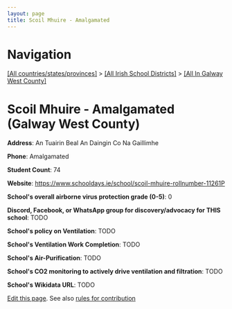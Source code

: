```yaml
---
layout: page
title: Scoil Mhuire - Amalgamated
---
```

# Navigation

[[All countries/states/provinces]](../../..) > [[All Irish School Districts]](../..) > [[All In Galway West County]](..)

# Scoil Mhuire - Amalgamated (Galway West County)

**Address**: An Tuairin Beal An Daingin Co Na Gaillimhe

**Phone**: Amalgamated

**Student Count**: 74

**Website**: <https://www.schooldays.ie/school/scoil-mhuire-rollnumber-11261P>

**School's overall airborne virus protection grade (0-5)**: 0

**Discord, Facebook, or WhatsApp group for discovery/advocacy for THIS school**: TODO

**School's policy on Ventilation**: TODO

**School's Ventilation Work Completion**: TODO

**School's Air-Purification**: TODO

**School's CO2 monitoring to actively drive ventilation and filtration**: TODO

**School's Wikidata URL**: TODO


[Edit this page](https://github.com/ventilate-schools/Ireland/edit/main/./Galway_West_County/Scoil_Mhuire_-_Amalgamated.md). See also [rules for contribution](../../../contribution-rules/)